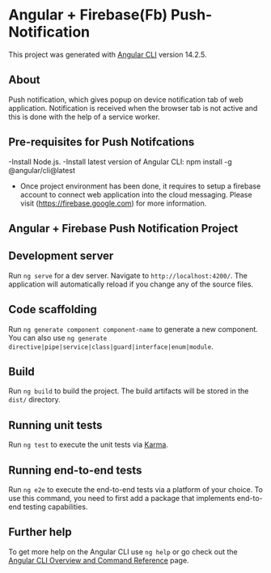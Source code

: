# Angular + Firebase(Fb) Push-Notification

This project was generated with [Angular CLI](https://github.com/angular/angular-cli) version 14.2.5.

## About

Push notification, which gives popup on device notification tab of web application. Notification is received when the browser tab is not active and this is done with the help of a service worker.

## Pre-requisites for Push Notifcations

-Install Node.js.
-Install latest version of Angular CLI:
npm install -g @angular/cli@latest 

* Once project environment has been done, it requires to setup a firebase account to connect web application into the cloud messaging. Please visit (https://firebase.google.com) for more information.


## Angular + Firebase Push Notification Project


## Development server

Run `ng serve` for a dev server. Navigate to `http://localhost:4200/`. The application will automatically reload if you change any of the source files.

## Code scaffolding

Run `ng generate component component-name` to generate a new component. You can also use `ng generate directive|pipe|service|class|guard|interface|enum|module`.

## Build

Run `ng build` to build the project. The build artifacts will be stored in the `dist/` directory.

## Running unit tests

Run `ng test` to execute the unit tests via [Karma](https://karma-runner.github.io).

## Running end-to-end tests

Run `ng e2e` to execute the end-to-end tests via a platform of your choice. To use this command, you need to first add a package that implements end-to-end testing capabilities.

## Further help

To get more help on the Angular CLI use `ng help` or go check out the [Angular CLI Overview and Command Reference](https://angular.io/cli) page.
